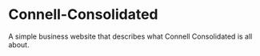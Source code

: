 # Connell-Consolidated
A simple business website that describes what Connell Consolidated is all about.
